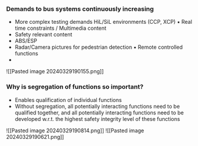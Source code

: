 ### Demands to bus systems continuously increasing 
- More complex testing demands HiL/SiL environments (CCP, XCP) ▪ Real time constraints / Multimedia content 
- Safety relevant content 
- ABS/ESP 
- Radar/Camera pictures for pedestrian detection ▪ Remote controlled functions
- 
![[Pasted image 20240329190155.png]]

### Why is segregation of functions so important? 
- Enables qualification of individual functions  
- Without segregation, all potentially interacting functions need to be qualified together, and all potentially interacting functions need to be developed w.r.t. the highest safety integrity level of these functions

![[Pasted image 20240329190814.png]]
![[Pasted image 20240329190621.png]]